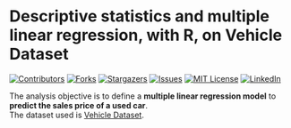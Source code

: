 # Descriptive statistics and multiple linear regression, with R, on Vehicle Dataset

[![Contributors][contributors-shield]][contributors-url]
[![Forks][forks-shield]][forks-url]
[![Stargazers][stars-shield]][stars-url]
[![Issues][issues-shield]][issues-url]
[![MIT License][license-shield]][license-url]
[![LinkedIn][linkedin-shield]][linkedin-url]

The analysis objective is to define a **multiple linear regression model** to **predict the sales price of a used car**. <br/>
The dataset used is [Vehicle Dataset](https://www.kaggle.com/nehalbirla/vehicle-dataset-from-cardekho).

<!-- MARKDOWN LINKS & IMAGES -->
<!-- https://www.markdownguide.org/basic-syntax/#reference-style-links -->
[contributors-shield]: https://img.shields.io/github/contributors/giocoal/Descriptive_and_Regression_analysis_Vehicle_Dataset.svg?style=for-the-badge
[contributors-url]: https://github.com/giocoal/Descriptive_and_Regression_analysis_Vehicle_Dataset/graphs/contributors
[forks-shield]: https://img.shields.io/github/forks/giocoal/Descriptive_and_Regression_analysis_Vehicle_Dataset.svg?style=for-the-badge
[forks-url]: https://github.com/giocoal/Descriptive_and_Regression_analysis_Vehicle_Dataset/network/members
[stars-shield]: https://img.shields.io/github/stars/giocoal/Descriptive_and_Regression_analysis_Vehicle_Dataset.svg?style=for-the-badge
[stars-url]: https://github.com/giocoal/Descriptive_and_Regression_analysis_Vehicle_Dataset/stargazers
[issues-shield]: https://img.shields.io/github/issues/giocoal/Descriptive_and_Regression_analysis_Vehicle_Dataset.svg?style=for-the-badge
[issues-url]: https://github.com/giocoal/Descriptive_and_Regression_analysis_Vehicle_Dataset/issues
[license-shield]: https://img.shields.io/github/license/giocoal/Descriptive_and_Regression_analysis_Vehicle_Dataset.svg?style=for-the-badge
[license-url]: https://github.com/giocoal/Descriptive_and_Regression_analysis_Vehicle_Dataset/blob/master/LICENSE
[linkedin-shield]: https://img.shields.io/badge/-LinkedIn-black.svg?style=for-the-badge&logo=linkedin&colorB=555
[linkedin-url]: https://www.linkedin.com/in/giorgio-carbone-63154219b/
[product-screenshot]: images/screenshot.png
[Next.js]: https://img.shields.io/badge/next.js-000000?style=for-the-badge&logo=nextdotjs&logoColor=white
[Next-url]: https://nextjs.org/
[React.js]: https://img.shields.io/badge/React-20232A?style=for-the-badge&logo=react&logoColor=61DAFB
[React-url]: https://reactjs.org/
[Vue.js]: https://img.shields.io/badge/Vue.js-35495E?style=for-the-badge&logo=vuedotjs&logoColor=4FC08D
[Vue-url]: https://vuejs.org/
[Angular.io]: https://img.shields.io/badge/Angular-DD0031?style=for-the-badge&logo=angular&logoColor=white
[Angular-url]: https://angular.io/
[Svelte.dev]: https://img.shields.io/badge/Svelte-4A4A55?style=for-the-badge&logo=svelte&logoColor=FF3E00
[Svelte-url]: https://svelte.dev/
[Laravel.com]: https://img.shields.io/badge/Laravel-FF2D20?style=for-the-badge&logo=laravel&logoColor=white
[Laravel-url]: https://laravel.com
[Bootstrap.com]: https://img.shields.io/badge/Bootstrap-563D7C?style=for-the-badge&logo=bootstrap&logoColor=white
[Bootstrap-url]: https://getbootstrap.com
[JQuery.com]: https://img.shields.io/badge/jQuery-0769AD?style=for-the-badge&logo=jquery&logoColor=white
[JQuery-url]: https://jquery.com
